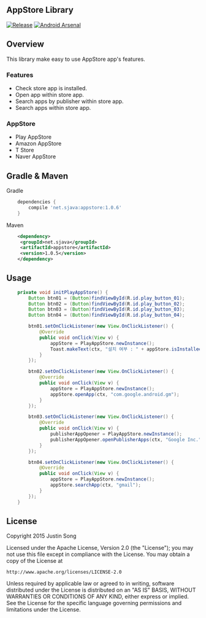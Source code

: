 ## AppStore Library
[![Release](https://img.shields.io/badge/jcenter-1.0.6-blue.svg)](https://bintray.com/mcsong/maven/appstore)  [![Android Arsenal](https://img.shields.io/badge/Android-Arsenal-green.svg?style=flat)](https://android-arsenal.com/details/1/1772)

## Overview
This library make easy to use AppStore app's features.


### Features
- Check store app is installed.
- Open app within store app.
- Search apps by publisher within store app.
- Search apps within store app.

### AppStore
- Play AppStore
- Amazon AppStore
- T Store
- Naver AppStore

## Gradle & Maven
Gradle
```groovy
    dependencies {
    	compile 'net.sjava:appstore:1.0.6'
    }
```

Maven
```xml
    <dependency>
     <groupId>net.sjava</groupId>
     <artifactId>appstore</artifactId>
     <version>1.0.5</version>
    </dependency>
```
## Usage

```java
	private void initPlayAppStore() {
		Button btn01 = (Button)findViewById(R.id.play_button_01);
		Button btn02 = (Button)findViewById(R.id.play_button_02);
		Button btn03 = (Button)findViewById(R.id.play_button_03);
		Button btn04 = (Button)findViewById(R.id.play_button_04);

		btn01.setOnClickListener(new View.OnClickListener() {
			@Override
			public void onClick(View v) {
				appStore = PlayAppStore.newInstance();
				Toast.makeText(ctx, "설치 여부 : " + appStore.isInstalled(ctx), Toast.LENGTH_SHORT).show();
			}
		});

		btn02.setOnClickListener(new View.OnClickListener() {
			@Override
			public void onClick(View v) {
				appStore = PlayAppStore.newInstance();
				appStore.openApp(ctx, "com.google.android.gm");
			}
		});

		btn03.setOnClickListener(new View.OnClickListener() {
			@Override
			public void onClick(View v) {
				publisherAppOpener = PlayAppStore.newInstance();
				publisherAppOpener.openPublisherApps(ctx, "Google Inc.");
			}
		});

		btn04.setOnClickListener(new View.OnClickListener() {
			@Override
			public void onClick(View v) {
				appStore = PlayAppStore.newInstance();
				appStore.searchApp(ctx, "gmail");
			}
		});
	}
```

## License

Copyright 2015 Justin Song

Licensed under the Apache License, Version 2.0 (the "License");
you may not use this file except in compliance with the License.
You may obtain a copy of the License at

    http://www.apache.org/licenses/LICENSE-2.0

Unless required by applicable law or agreed to in writing, software
distributed under the License is distributed on an "AS IS" BASIS,
WITHOUT WARRANTIES OR CONDITIONS OF ANY KIND, either express or implied.
See the License for the specific language governing permissions and
limitations under the License.

